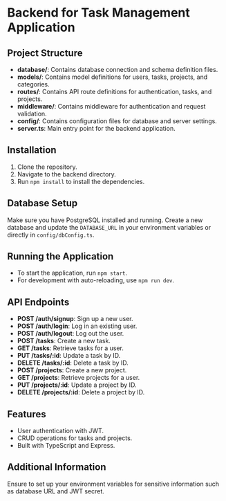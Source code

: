 # Backend for Task Management Application

## Project Structure
- **database/**: Contains database connection and schema definition files.
- **models/**: Contains model definitions for users, tasks, projects, and categories.
- **routes/**: Contains API route definitions for authentication, tasks, and projects.
- **middleware/**: Contains middleware for authentication and request validation.
- **config/**: Contains configuration files for database and server settings.
- **server.ts**: Main entry point for the backend application.

## Installation

1. Clone the repository.
2. Navigate to the backend directory.
3. Run `npm install` to install the dependencies.

## Database Setup
Make sure you have PostgreSQL installed and running. Create a new database and update the `DATABASE_URL` in your environment variables or directly in `config/dbConfig.ts`.

## Running the Application

- To start the application, run `npm start`.
- For development with auto-reloading, use `npm run dev`.

## API Endpoints
- **POST /auth/signup**: Sign up a new user.
- **POST /auth/login**: Log in an existing user.
- **POST /auth/logout**: Log out the user.
- **POST /tasks**: Create a new task.
- **GET /tasks**: Retrieve tasks for a user.
- **PUT /tasks/:id**: Update a task by ID.
- **DELETE /tasks/:id**: Delete a task by ID.
- **POST /projects**: Create a new project.
- **GET /projects**: Retrieve projects for a user.
- **PUT /projects/:id**: Update a project by ID.
- **DELETE /projects/:id**: Delete a project by ID.

## Features
- User authentication with JWT.
- CRUD operations for tasks and projects.
- Built with TypeScript and Express.

## Additional Information
Ensure to set up your environment variables for sensitive information such as database URL and JWT secret.
